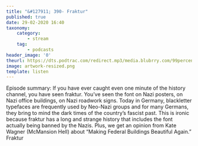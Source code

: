 ```yaml
---
title: "&#127911; 390- Fraktur"
published: true
date: 29-02-2020 16:40
taxonomy:
    category:
        - stream
    tag:
        - podcasts
header_image: '0'
theurl: https://dts.podtrac.com/redirect.mp3/media.blubrry.com/99percentinvisible/dovetail.prxu.org/96/e2c6adab-10b8-4305-8722-d9dfc3e5f343/01_390_Fraktur_pt01.mp3
image: artwork-resized.png
template: listen
--- 
```

Episode summary: If you have ever caught even one minute of the history channel, you have seen fraktur. You’ve seen the font on Nazi posters, on Nazi office buildings, on Nazi roadwork signs. Today in Germany, blackletter typefaces are frequently used by Neo-Nazi groups and for many Germans, they bring to mind the dark times of the country’s fascist past. This is ironic because fraktur has a long and strange history that includes the font actually being banned by the Nazis. Plus, we get an opinion from Kate Wagner (McMansion Hell) about “Making Federal Buildings Beautiful Again.” Fraktur
